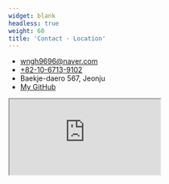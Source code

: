 ```yaml
---
widget: blank
headless: true
weight: 60
title: 'Contact · Location'
---
```


<div class="about-contact">
  <ul class="contact-list">
    <li><i class="fas fa-envelope"></i><a href="mailto:wngh9696@naver.com">wngh9696@naver.com</a></li>
    <li><i class="fas fa-phone"></i><a href="tel:+821067139102">+82-10-6713-9102</a></li>
    <li><i class="fas fa-map-marker-alt"></i> Baekje-daero 567, Jeonju</li>
    <li><i class="fab fa-github"></i><a href="https://github.com/jooho-le" target="_blank" rel="noopener">My GitHub</a></li>
  </ul>
</div>

<div class="about-map">
  <iframe
    title="Location Map"
    src="https://www.openstreetmap.org/export/embed.html?bbox=127.1089%2C35.8301%2C127.1389%2C35.8601&layer=mapnik&marker=35.8451%2C127.1239"
    loading="lazy"
    referrerpolicy="no-referrer-when-downgrade"
  ></iframe>
</div>
